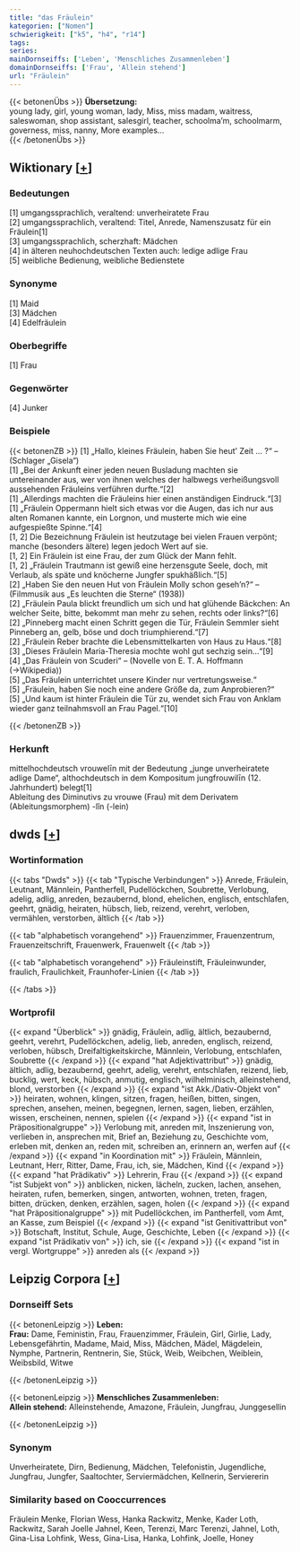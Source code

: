 ```yaml
---
title: "das Fräulein"
kategorien: ["Nomen"]
schwierigkeit: ["k5", "h4", "r14"]
tags:
series:
mainDornseiffs: ['Leben', 'Menschliches Zusammenleben']
domainDornseiffs: ['Frau', 'Allein stehend']
url: "Fräulein"
---
```


{{< betonenÜbs >}}
**Übersetzung:**  
young lady, girl, young woman, lady, Miss, miss madam, waitress, saleswoman, shop assistant, salesgirl, teacher, schoolma’m, schoolmarm, governess, miss, nanny, More examples...  
{{< /betonenÜbs >}}

## Wiktionary [[+](https://de.wiktionary.org/wiki/Fräulein)]

### Bedeutungen
[1] umgangssprachlich, veraltend: unverheiratete Frau  
[2] umgangssprachlich, veraltend: Titel, Anrede, Namenszusatz für ein Fräulein[1]  
[3] umgangssprachlich, scherzhaft: Mädchen  
[4] in älteren neuhochdeutschen Texten auch: ledige adlige Frau  
[5] weibliche Bedienung, weibliche Bedienstete  

### Synonyme
[1] Maid  
[3] Mädchen  
[4] Edelfräulein  

### Oberbegriffe
[1] Frau  

### Gegenwörter
[4] Junker  

### Beispiele
{{< betonenZB >}}
[1] „Hallo, kleines Fräulein, haben Sie heut’ Zeit … ?“ – (Schlager „Gisela“)  
[1] „Bei der Ankunft einer jeden neuen Busladung machten sie untereinander aus, wer von ihnen welches der halbwegs verheißungsvoll aussehenden Fräuleins verführen durfte.“[2]  
[1] „Allerdings machten die Fräuleins hier einen anständigen Eindruck.“[3]  
[1] „Fräulein Oppermann hielt sich etwas vor die Augen, das ich nur aus alten Romanen kannte, ein Lorgnon, und musterte mich wie eine aufgespießte Spinne.“[4]  
[1, 2] Die Bezeichnung Fräulein ist heutzutage bei vielen Frauen verpönt; manche (besonders ältere) legen jedoch Wert auf sie.  
[1, 2] Ein Fräulein ist eine Frau, der zum Glück der Mann fehlt.  
[1, 2] „Fräulein Trautmann ist gewiß eine herzensgute Seele, doch, mit Verlaub, als späte und knöcherne Jungfer spukhäßlich.“[5]  
[2] „Haben Sie den neuen Hut von Fräulein Molly schon geseh’n?“ – (Filmmusik aus „Es leuchten die Sterne“ (1938))  
[2] „Fräulein Paula blickt freundlich um sich und hat glühende Bäckchen: An welcher Seite, bitte, bekommt man mehr zu sehen, rechts oder links?“[6]  
[2] „Pinneberg macht einen Schritt gegen die Tür, Fräulein Semmler sieht Pinneberg an, gelb, böse und doch triumphierend.“[7]  
[2] „Fräulein Reber brachte die Lebensmittelkarten von Haus zu Haus.“[8]  
[3] „Dieses Fräulein Maria-Theresia mochte wohl gut sechzig sein…“[9]  
[4] „Das Fräulein von Scuderi“ – (Novelle von E. T. A. Hoffmann (→Wikipedia))  
[5] „Das Fräulein unterrichtet unsere Kinder nur vertretungsweise.“  
[5] „Fräulein, haben Sie noch eine andere Größe da, zum Anprobieren?“  
[5] „Und kaum ist hinter Fräulein die Tür zu, wendet sich Frau von Anklam wieder ganz teilnahmsvoll an Frau Pagel.“[10]  

{{< /betonenZB >}}
### Herkunft
mittelhochdeutsch vrouwelīn mit der Bedeutung „junge unverheiratete adlige Dame“, althochdeutsch in dem Kompositum jungfrouwilīn (12. Jahrhundert) belegt[1]  
Ableitung des Diminutivs zu vrouwe (Frau) mit dem Derivatem (Ableitungsmorphem) -lîn (-lein)  



## dwds [[+](https://www.dwds.de/wb/Fräulein)]

### Wortinformation
{{< tabs "Dwds" >}}
{{< tab "Typische Verbindungen" >}}
Anrede, Fräulein, Leutnant, Männlein, Pantherfell, Pudellöckchen, Soubrette, Verlobung, adelig, adlig, anreden, bezaubernd, blond, ehelichen, englisch, entschlafen, geehrt, gnädig, heiraten, hübsch, lieb, reizend, verehrt, verloben, vermählen, verstorben, ältlich
{{< /tab >}}

{{< tab "alphabetisch vorangehend" >}}
Frauenzimmer, Frauenzentrum, Frauenzeitschrift, Frauenwerk, Frauenwelt
{{< /tab >}}

{{< tab "alphabetisch vorangehend" >}}
Fräuleinstift, Fräuleinwunder, fraulich, Fraulichkeit, Fraunhofer-Linien
{{< /tab >}}

{{< /tabs >}}

### Wortprofil
{{< expand "Überblick" >}} gnädig, Fräulein, adlig, ältlich, bezaubernd, geehrt, verehrt, Pudellöckchen, adelig, lieb, anreden, englisch, reizend, verloben, hübsch, Dreifaltigkeitskirche, Männlein, Verlobung, entschlafen, Soubrette {{< /expand >}}
{{< expand "hat Adjektivattribut" >}} gnädig, ältlich, adlig, bezaubernd, geehrt, adelig, verehrt, entschlafen, reizend, lieb, bucklig, wert, keck, hübsch, anmutig, englisch, wilhelminisch, alleinstehend, blond, verstorben {{< /expand >}}
{{< expand "ist Akk./Dativ-Objekt von" >}} heiraten, wohnen, klingen, sitzen, fragen, heißen, bitten, singen, sprechen, ansehen, meinen, begegnen, lernen, sagen, lieben, erzählen, wissen, erscheinen, nennen, spielen {{< /expand >}}
{{< expand "ist in Präpositionalgruppe" >}} Verlobung mit, anreden mit, Inszenierung von, verlieben in, ansprechen mit, Brief an, Beziehung zu, Geschichte vom, erleben mit, denken an, reden mit, schreiben an, erinnern an, werfen auf {{< /expand >}}
{{< expand "in Koordination mit" >}} Fräulein, Männlein, Leutnant, Herr, Ritter, Dame, Frau, ich, sie, Mädchen, Kind {{< /expand >}}
{{< expand "hat Prädikativ" >}} Lehrerin, Frau {{< /expand >}}
{{< expand "ist Subjekt von" >}} anblicken, nicken, lächeln, zucken, lachen, ansehen, heiraten, rufen, bemerken, singen, antworten, wohnen, treten, fragen, bitten, drücken, denken, erzählen, sagen, holen {{< /expand >}}
{{< expand "hat Präpositionalgruppe" >}} mit Pudellöckchen, im Pantherfell, vom Amt, an Kasse, zum Beispiel {{< /expand >}}
{{< expand "ist Genitivattribut von" >}} Botschaft, Institut, Schule, Auge, Geschichte, Leben {{< /expand >}}
{{< expand "ist Prädikativ von" >}} ich, sie {{< /expand >}}
{{< expand "ist in vergl. Wortgruppe" >}} anreden als {{< /expand >}}

## Leipzig Corpora [[+](https://corpora.uni-leipzig.de/en/res?word=Fräulein&corpusId=deu_newscrawl-public_2018)]

### Dornseiff Sets
{{< betonenLeipzig >}}
**Leben:**  
**Frau:** Dame, Feministin, Frau, Frauenzimmer, Fräulein, Girl, Girlie, Lady, Lebensgefährtin, Madame, Maid, Miss, Mädchen, Mädel, Mägdelein, Nymphe, Partnerin, Rentnerin, Sie, Stück, Weib, Weibchen, Weiblein, Weibsbild, Witwe  

{{< /betonenLeipzig >}}


{{< betonenLeipzig >}}
**Menschliches Zusammenleben:**  
**Allein stehend:** Alleinstehende, Amazone, Fräulein, Jungfrau, Junggesellin  

{{< /betonenLeipzig >}}

### Synonym
Unverheiratete, Dirn, Bedienung, Mädchen, Telefonistin, Jugendliche, Jungfrau, Jungfer, Saaltochter, Serviermädchen, Kellnerin, Serviererin


### Similarity based on Cooccurrences
Fräulein Menke, Florian Wess, Hanka Rackwitz, Menke, Kader Loth, Rackwitz, Sarah Joelle Jahnel, Keen, Terenzi, Marc Terenzi, Jahnel, Loth, Gina-Lisa Lohfink, Wess, Gina-Lisa, Hanka, Lohfink, Joelle, Honey

